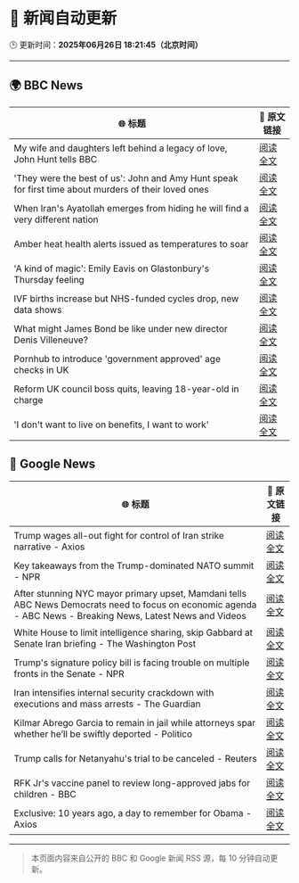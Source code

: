 # 🧠 新闻自动更新

🕒 更新时间：**2025年06月26日 18:21:45（北京时间）**

---

## 🌍 BBC News

| 🌐 标题 | 🔗 原文链接 |
|--------|-------------|
| My wife and daughters left behind a legacy of love, John Hunt tells BBC | [阅读全文](https://www.bbc.com/news/articles/cy5wk716pzdo) |
| 'They were the best of us': John and Amy Hunt speak for first time about murders of their loved ones | [阅读全文](https://www.bbc.com/news/videos/cp82l17397jo) |
| When Iran's Ayatollah emerges from hiding he will find a very different nation | [阅读全文](https://www.bbc.com/news/articles/c0j4g1ll8yqo) |
| Amber heat health alerts issued as temperatures to soar | [阅读全文](https://www.bbc.com/news/articles/c79q8y84exdo) |
| 'A kind of magic': Emily Eavis on Glastonbury's Thursday feeling | [阅读全文](https://www.bbc.com/news/articles/cnvmq6l2q0eo) |
| IVF births increase but NHS-funded cycles drop, new data shows | [阅读全文](https://www.bbc.com/news/articles/c3en42pwdwyo) |
| What might James Bond be like under new director Denis Villeneuve? | [阅读全文](https://www.bbc.com/news/articles/cn41yddj4m1o) |
| Pornhub to introduce 'government approved' age checks in UK | [阅读全文](https://www.bbc.com/news/articles/cr5v2lz5vl6o) |
| Reform UK council boss quits, leaving 18-year-old in charge | [阅读全文](https://www.bbc.com/news/articles/c93knke95peo) |
| 'I don't want to live on benefits, I want to work' | [阅读全文](https://www.bbc.com/news/articles/c5y9mm333p2o) |

## 📰 Google News

| 🌐 标题 | 🔗 原文链接 |
|--------|-------------|
| Trump wages all-out fight for control of Iran strike narrative - Axios | [阅读全文](https://news.google.com/rss/articles/CBMiggFBVV95cUxQWUxZLUxSLVluaFpOWEdvX0lxak8zS2JPVlpsYkdBeDh6cVN6YURIT1hTRmdPNWxzRTVoMEgxT1FPRFdJR0tRbE16LW80d25WV0gxRFB6REhrbDFZV296d0Zibm0zWEhSZG1LcldVSVV2OXhOdVZ3RG44UlEtQTFkWmhB?oc=5) |
| Key takeaways from the Trump-dominated NATO summit - NPR | [阅读全文](https://news.google.com/rss/articles/CBMib0FVX3lxTFBfMlM5ekZMM3o1UGkwSHNLU0dtOUhrZFBNNDZES0lTS1dLTjBVLWx5QUoyTkFuXzFFYUZPNDR5c3JRME9ZUnlNZ0ViNmMtcnlkT1lJaXFLTDFJTnFCOHNMTkNuQUdNWXdRaVVUdHVlMA?oc=5) |
| After stunning NYC mayor primary upset, Mamdani tells ABC News Democrats need to focus on economic agenda - ABC News - Breaking News, Latest News and Videos | [阅读全文](https://news.google.com/rss/articles/CBMipgFBVV95cUxNdGpSUTY2TVBvNmFUWVQxVzJtOTFUTThCclcyaTROT3dFYTBGbzhxdVpfVEV5RTN0NEY3U3QwVVF6emowWHI2QUFLT0w5c3BmQnhkNG1BSl8yTWhmVTF5LW83dkctRXVRdmFKbXpEQjZob0VOWmpvYllZdkVsSm9ZdW5qbmwzcXprUDBvb0FIYk1nQncxQzZLaHNHeFFPdFlZaW9zcUN30gGrAUFVX3lxTE9XNE1EUHYyMUNOdFVJTkN1aDFDMWdsMV9UUzJ4VG9RcVg1WmtrenpfNlZWa3Rtd2FkOW9uT3BGZ1gtR3Ezd0lBOVNfM3NoN2VZcUNxcHVfRFhoSnNNeUI2eU1VX2FZZDl1dnVWWlIzNUZ4OVBOZ2JrNEVWR19sMGcySXNRTWdOOW01LVdla3pwMjg1Zk5DT01vdmoxN0trenE5aHJIcllFa1VFSQ?oc=5) |
| White House to limit intelligence sharing, skip Gabbard at Senate Iran briefing - The Washington Post | [阅读全文](https://news.google.com/rss/articles/CBMimgFBVV95cUxOUFU2MGlHdU1FWEVIcFBQVVhQdkVFMC1iR2NPRmEyZGlNdWRNQkwyRmdQdGhydjBjdXQzVXpnWktUZzhheTV5RXk5QUVsemR0bC1qdFhLNmduMVZCeEhFczFXcGMwOGhrd0I4cGdmMS1EX05SdFIybVp4YmR4OThHVlJYUUZiaWtHa3p1NUFBR21ZYU5NTkZzazJn?oc=5) |
| Trump's signature policy bill is facing trouble on multiple fronts in the Senate - NPR | [阅读全文](https://news.google.com/rss/articles/CBMiekFVX3lxTE1GV1A3bng5RlVMaVFRdXRIUzNmcHdWb0hvSXl4ci1aRHlMZE1xdl85dGpYOWdzVzNHTHB1dldNMkY3cmdXVVVzdmQtbEdfSmpSUXhITmlrbUhyb1UyY3lOQVREamhnTGJENDA5c0lNUXV0QkRkZEJTTWdn?oc=5) |
| Iran intensifies internal security crackdown with executions and mass arrests - The Guardian | [阅读全文](https://news.google.com/rss/articles/CBMiwAFBVV95cUxOSGdkWkRHczFSRWpJUkU0TTJTNWc5RVpUNUh6RTEwWTEwaGhXa2tVcjB6emtVUEJjRFoxem93Q285YVdZUU5TaC1ZXzdXWUF0OVI5Z29sZDdIdXhZTy1qWF9sU0dfclYxYk9vRUQzSzE1YUpvdm1jd090TUR3R3pIVlBzMXM5MVZPbXhScVVFWWRDMmlxOE95WjVRTVdFSDdnN2RaeG9WWlRRNEx3dlF2TEVabk5RMWc3cVJyN0xESUU?oc=5) |
| Kilmar Abrego Garcia to remain in jail while attorneys spar whether he’ll be swiftly deported - Politico | [阅读全文](https://news.google.com/rss/articles/CBMimgFBVV95cUxPVGs4ZEp0YnZQNFZ3alNQczk3eXFjc3pzbDVUX09lWjNTZVhqR29xZzBham00dVR6aHM1ekh0ME9neXQyemQxb0s3THQ5YTUtcFZqYnA5bzZmRDZXOTlDenE3U01XZ1VWdkYwa2ZBZUE0LXItSm5KUGl2YVdISHVqbHlKemFMVVozdTljQTR1UWxSWGVpeXZpbWNn?oc=5) |
| Trump calls for Netanyahu's trial to be canceled - Reuters | [阅读全文](https://news.google.com/rss/articles/CBMiogFBVV95cUxPSC1HejJMdEtFbThHSHk2aExFSjNHNGdyc0EyVE85MlVRelNGVXJmakd1RVlLMFVNemFTZjllMXVoQkR4MXktYXBXcG03RXE0dWNoY09jNVBlREJ4b09DR2xBR1V5QTBDc1JVUjBhdURIaFlWbGhCQjdpYXZ6RDF4VFhyaVlJLUJfZjBkSmFCQnV1WHpuQkJHZzY3V0lYSEdLMUE?oc=5) |
| RFK Jr's vaccine panel to review long-approved jabs for children - BBC | [阅读全文](https://news.google.com/rss/articles/CBMiWkFVX3lxTE55OW5nMXp2X3NDTnQyRkx3MXpxVUtKNmpFMW5mN0hNM1VJWWVnZGtONHhQY3F0dlZPVkJ2LVVxZGx4UnhidjNZb09NZnZmaXVaZDlXYWxYUEhSZ9IBX0FVX3lxTE9heGNjd2JxLWxVSXlOYTlmZVhBakRpOFNqTTkxMlFLVlBxal9nUDY5WV9DTDB6U2l6R3dEZ3ZsWEloT2xRc3MtS3hlRTUyR2d0NXhTRjlQUHF2dTNRamIw?oc=5) |
| Exclusive: 10 years ago, a day to remember for Obama - Axios | [阅读全文](https://news.google.com/rss/articles/CBMiggFBVV95cUxNTU9HS2ZHZ25RLVhINjJmcUtvTkJjN2VNd09ZSnZzWGxDTi1VTUV1ZEZWeDZHcVpleXg0eEVnMHdOdnNaR1NiRS04WHFPZThiemtNOFpNT05jMDhQR29BeHRlR0h3M2pBVzkwcGNTVS1kVW05eFkxRHNVNW90ZVpYWDBR?oc=5) |

---
> 本页面内容来自公开的 BBC 和 Google 新闻 RSS 源，每 10 分钟自动更新。